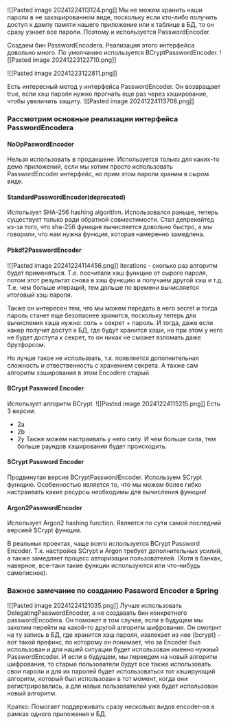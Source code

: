 ![[Pasted image 20241224113124.png]]
Мы не можем хранить наши пароли в не захэшированном виде, поскольку если кто-либо получить доступ к дампу памяти нашего приложение или к таблице в БД, то он сразу узнает все пароли. Поэтому и используется PasswordEncoder.

Создаем бин PasswordEncodera. Реализация этого интерфейса довольно много. По умолчанию используется BCryptPasswordEncoder.
![[Pasted image 20241223122710.png]]

![[Pasted image 20241223122811.png]]

Есть интересный метод у интерфейса PasswordEncoder. Он возвращает true, если хэш пароля нужно прогнать еще раз через хэширование, чтобы увеличить защиту. 
![[Pasted image 20241224113708.png]]

### Рассмотрим основные реализации интерфейса PasswordEncodera
#### NoOpPaswordEncoder
Нельзя использовать в продакшене. Используется только для каких-то демо приложений, если мы хотим просто использовать PasswordEncoder интерфейс, но прим этом пароли храним в сыром виде.
#### StandardPasswordEncoder(deprecated)
Использует SHA-256 hashing algorithm. Использовался раньше, теперь существует только ради обратной совместимости. Стал депрекейтед из-за того, что sha-256 функция вычисляется довольно быстро, а мы говорили, что нам нужна функция, которая намеренно замедлена. 
#### Pbkdf2PasswordEncoder
![[Pasted image 20241224114456.png]]
iterations - сколько раз алгоритм будет применяться. Т.е. посчитали хэш функцию от сырого пароля, потом этот результат снова в хэш функцию и получаем другой хэш и т.д. Т.е. чем больше итераций, тем дольше по времени вычисляется итоговый хэш пароля. 

Также он интересен тем, что мы можем передать в него secret и тогда пароль станет еще безопаснее хранится, поскольку теперь для вычисления хэша нужно: соль + секрет + пароль. И тогда, даже если хакер получит доступ к БД, где будут хранится хэши, но при этом у него не будет доступа к секрет, то он никак не сможет взломать даже брутфорсом. 

Но лучше такое не использвать, т.к. появляется дополнительная сложность и отвественность с хранением секрета. А также сам алгоритм хэширования в этом Encodere старый. 

#### BCrypt Password Encoder
Использует алгоритм BCrypt.
![[Pasted image 20241224115215.png]]
Есть 3 версии:
- 2a
- 2b
- 2y
Также можем настраивать у него силу. И чем больше сила, тем больше раундов хэширования будет происходить.

#### SCrypt Password Encoder
Продвинутая версия BCryptPasswordEncoder. Используем SCrypt функцию. Особенностью является то, что мы можем более гибко настраивать какие ресурсы необходимы для вычисления функции! 

#### Argon2PasswordEncoder
Использует Argon2 hashing function. Является по сути самой последний версией SCrypt функции. 

В реальных проектах, чаще всего используется BCrypt Password Encoder. Т.к. настройка SCrypt и Argon требует дополнительных усилий, а также замедляет процесс авторизации пользователей. (Хотя в банках, наверное, все-таки такие функции используются или что-нибудь самописное).

### Важное замечание по созданию Password Encoder в Spring

![[Pasted image 20241224121035.png]]
Лучше использовать DelegatingPasswordEncoder, а не создавать бин конкретного passwordEncodera. Он поможет в том случае, если в будущем мы захотим перейти на какой-то другой алгоритм шифрования. Он смотрит на ту запись в БД, где хранится хэш пароля, извлекает из нее {bcrypt} - вот такой префикс, по которому он понимает, что за Encoder был использован и для нашей ситуации будет использован именно нужный PasswordEncoder. И если в будущем, мы переедем на новый алгоритм шифрования, то старые пользователи будут все также использовать свои пароли и для их паролей будет использоваться тот хэширующий алгоритм, который был использован в тот момент, когда они регистрировались, а для новых пользователей уже будет использован новый алгоритм.

Кратко: Помогает поддерживать сразу несколько видов encoder-ов в рамках одного приложения и БД.

